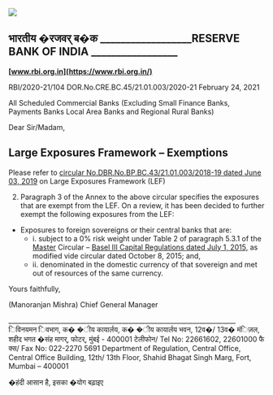 ![](_page_0_Picture_0.jpeg)

## भारतीय �रजवर् ब�क **\_\_\_\_\_\_\_\_\_\_\_\_\_\_\_\_\_\_RESERVE BANK OF INDIA \_\_\_\_\_\_\_\_\_\_\_\_\_\_\_\_\_**

**[www.rbi.org.in](https://www.rbi.org.in/)**

RBI/2020-21/104 DOR.No.CRE.BC.45/21.01.003/2020-21 February 24, 2021

All Scheduled Commercial Banks (Excluding Small Finance Banks, Payments Banks Local Area Banks and Regional Rural Banks)

Dear Sir/Madam,

## **Large Exposures Framework – Exemptions**

Please refer to [circular No.DBR.No.BP.BC.43/21.01.003/2018-19 dated June 03, 2019](https://www.rbi.org.in/Scripts/NotificationUser.aspx?Id=11573&Mode=0) on Large Exposures Framework (LEF)

2. Paragraph 3 of the Annex to the above circular specifies the exposures that are exempt from the LEF. On a review, it has been decided to further exempt the following exposures from the LEF:

- Exposures to foreign sovereigns or their central banks that are:
	- i. subject to a 0% risk weight under Table 2 of paragraph 5.3.1 of the [Master](https://www.rbi.org.in/Scripts/NotificationUser.aspx?Id=9859&Mode=0)  Circular – [Basel III Capital Regulations dated July 1, 2015,](https://www.rbi.org.in/Scripts/NotificationUser.aspx?Id=9859&Mode=0) as modified vide circular dated October 8, 2015; and,
	- ii. denominated in the domestic currency of that sovereign and met out of resources of the same currency.

Yours faithfully,

(Manoranjan Mishra) Chief General Manager

\_\_\_\_\_\_\_\_\_\_\_\_\_\_\_\_\_\_\_\_\_\_\_\_\_\_\_\_\_\_\_\_\_\_\_\_\_\_\_\_\_\_\_\_\_\_\_\_\_\_\_\_\_\_\_\_\_\_\_\_\_\_\_\_\_\_\_\_\_\_ िविनयमन िवभाग, क� �ीय कायार्लय, क� �ीय कायार्लय भवन, 12व�/ 13व� मंिज़ल, शहीद भगत �संह मागर्, फोटर्, मुंबई - 400001 टेलीफोन/ Tel No: 22661602, 22601000 फै क्स/ Fax No: 022-2270 5691 Department of Regulation, Central Office, Central Office Building, 12th/ 13th Floor, Shahid Bhagat Singh Marg, Fort, Mumbai – 400001

�हंदी आसान है, इसका �योग बढ़ाइए